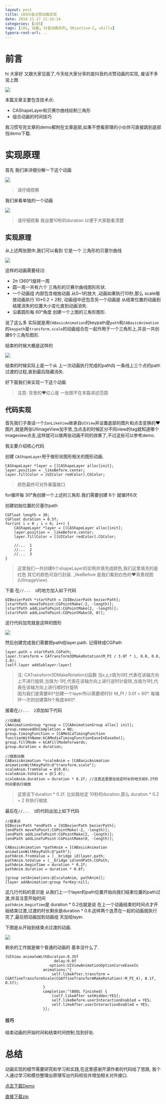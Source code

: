 ```yaml
---
layout: post
title: iOS抖音点赞动画实现
date: 2018-11-27 11:16:14
categories: [iOS]
tags: [iOS, 动画, 抖音动画系列, Objective-C, skills]
typora-root-url: ..
---
```


# 前言

hi 大家好 又跟大家见面了,今天给大家分享的是抖音的点赞动画的实现, 废话不多说上图

![](/assets/images/20181127LikeAnimation/likeAnimation1.gif)


本篇文章主要包含技术点:

* CAShapeLayer和贝赛尔曲线绘制三角形
* 组合动画的时间技巧

我习惯写完文章的demo都附在文章底部,如果不想看原理的小伙伴可直接跳到底部找demo下载.

# 实现原理


首先 我们来详细分解一下这个动画 

![](/assets/images/20181127LikeAnimation/likeAnimation2.gif)
> 请仔细观察


我们来看单独的一个动画 

![](/assets/images/20181127LikeAnimation/likeAnimation3.gif)

> 请仔细观看 我设置10秒的duration 以便于大家能看清楚

## 实现原理

从上述两张图中,我们可以看到 它是一个 三角形的贝塞尔曲线 

![](/assets/images/20181127LikeAnimation/likeAnimation4.webp)


这样的动画需要经过:

* 2π (360°)旋转一周
* 圆一周一共有六个 三角形的贝赛尔曲线图形形状.
* 一个动画组 内部包含缩放动画 从0~1的放大 ,动画如果执行10秒,那么 scale缩放动画执行 10*0.2 = 2秒, 动画组中还包含另一个动画是 从结束位置的动画到结尾消失的位置大小变化直到动画消失.
* 沿着圆形每 60°角度 创建一个上图的三角形图形.

说了这么多 实际就是用`CABasicAnimation`的keypath是`path`和`CABasicAnimation`的`keypath`是`transform.scale`的动画组合在一起作用于一个三角形上,并且一共创建6个三角形图形.

结束的时候大概是这样的

![](/assets/images/20181127LikeAnimation/likeAnimation5.gif)

结束的时候实际上是一个从 上一次动画执行完成的path向 一条线上三个点的path过渡的过程,直到最后隐藏消失.

好下面我们来实现一下这个动画

> 注意: 背景的❤️红心是 一张图不在本篇讲述范围

## 代码实现


首先我们子类话一个`ZanLikeView`继承自`UIView`并设置底部的图片和点击变换的❤️图片,就是两张UIImageView加手势,当点击的时候区分不同view的tag就知道哪个imageview点击,这样就可以做两张动画不同的效果了,不过这些可以参考demo.

我主要介绍核心代码

创建 `CAShapeLayer`用于做形状图形相关的图形动画.

``` objc
CAShapeLayer *layer = [[CAShapeLayer alloc]init];
layer.position = _likeBefore.center;
layer.fillColor = [UIColor redColor].CGColor;
```
> 颜色最终可对外暴露接口

for循环每 30°角创建一个上述的三角形.我们需要创建 6个 就循环6次


创建初始位置的贝塞尔path

``` objc
CGFloat length = 30;
CGFloat duration = 0.5f;
for(int i = 0 ; i < 6; i++) {
	CAShapeLayer *layer = [[CAShapeLayer alloc]init];
	layer.position = _likeBefore.center;
	layer.fillColor = [[UIColor redColor].CGColor;
	
	//...  1
	//...  2
	//...  3
}
```

> 这里我们一共创建6个shapeLayer的实例并填充成颜色,我们这里填充的是红色 其它的颜色可自行封装.
> _likeBefore 是我们看到白色的❤️背景视图(UIImageView)

下面 在`//...  1`的地方加入如下代码

``` objc
UIBezierPath *startPath = [UIBezierPath bezierPath];
[startPath moveToPoint:CGPointMake(-2, -length)];
[startPath addLineToPoint:CGPointMake(2, -length)];
[startPath addLineToPoint:CGPointMake(0, 0)];
```

这行代码加完就是这样的图形

![](/assets/images/20181127LikeAnimation/likeAnimation4.webp)

然后创建完成我们需要把path给layer.path. 记得转成CGPath

``` objc
layer.path = startPath.CGPath;
layer.transform = CATransform3DMakeRotation(M_PI / 3.0f * i, 0.0, 0.0, 1.0);
[self.layer addSublayer:layer]
```
> 注: CATransform3DMakeRotation()函数 当x,y,z值为0时,代表在该轴方向上不进行旋转,当值为-1时,代表在该轴方向上进行逆时针旋转,当值为1时,代表在该轴方向上进行顺时针旋转  
> 因为我们是需要60°创建一个layer所以需要顺时针 M_PI / 3.0f = 60°. 每循环一次则创建第N个角度`乘`60°.

接着在`//...  2`添加如下代码

``` objc
//动画组
CAAnimationGroup *group = [[CAAnimationGroup alloc] init];
group.removedOnCompletion = NO;
group.timingFunction = [CAMediaTimingFunction functionWithName:kCAMediaTimingFunctionEaseInEaseOut];
group.fillMode = kCAFillModeForwards;
group.duration = duration;

//缩放动画
CABasicAnimation *scaleAnim = [CABasicAnimation animationWithKeyPath:@"transform.scale"];
scaleAnim.fromValue = @(0.0);
scaleAnim.toValue = @(1.0);
scaleAnim.duration = duration * 0.2f; //注意这里是在给定时长的地方前0.2f的时间里执行缩放
```
> 这里说下duration * 0.2f. 比如我给定 10秒的duration,那么 duration * 0.2 = 2 秒执行缩放.


最后在`//...  3`的代码出加上如下代码

``` objc
//结束点
UIBezierPath *endPath = [UIBezierPath bezierPath];
[endPath moveToPoint:CGPointMake(-2, -length)];
[endPath addLineToPoint:CGPointMake(2, -length)];
[endPath addLineToPoint:CGPointMake(0, -length)];
            
CABasicAnimation *pathAnim = [CABasicAnimation animationWithKeyPath:@"path"];
pathAnim.fromValue = (__bridge id)layer.path;
pathAnim.toValue = (__bridge id)endPath.CGPath;
pathAnim.beginTime = duration * 0.2f;
pathAnim.duration = duration * 0.8f;
    
[group setAnimations:@[scaleAnim, pathAnim]];
[layer addAnimation:group forKey:nil];
```

这几行代码的意识是 从我们上一个layer的path位置开始向我们结束位置的path过渡,并且注意开始时间  
`pathAnim.beginTime`是 duration * 0.2也就是说 在上一个动画结束的时间点才开始结束过渡,过渡的时长剩余是duration * 0.8.这样两个连贯在一起的动画就执行完了,最后把动画加到动画组 天加给layer.

下图是从开始到结束点过渡的动画.

![](/assets/images/20181127LikeAnimation/likeAnimation5.gif)

剩余的工作就是做个普通的动画的 基本没什么了.


``` objc
[UIView animateWithDuration:0.35f
                      delay:0.0f
                    options:UIViewAnimationOptionCurveEaseIn
                 animations:^{
                     self.likeAfter.transform = CGAffineTransformScale(CGAffineTransformMakeRotation(-M_PI_4), 0.1f, 0.1f);
                 }
                 completion:^(BOOL finished) {
                     [self.likeAfter setHidden:YES];
                     self.likeBefore.userInteractionEnabled = YES;
                     self.likeAfter.userInteractionEnabled = YES;
                 }];
```

#### 技巧

结束动画的开始时间和结束时间控制,恰到好处.


# 总结

动画实现的细节需要研究和学习和实践,在这里感谢开源作者的代码给了思路, 我个人通过学习和模仿整理出原理写出代码校验并增加相关对外接口.


[点击下载Demo](https://github.com/sunyazhou13/LikeDemo)

[直接下载zip](https://github.com/sunyazhou13/LikeDemo/archive/master.zip)